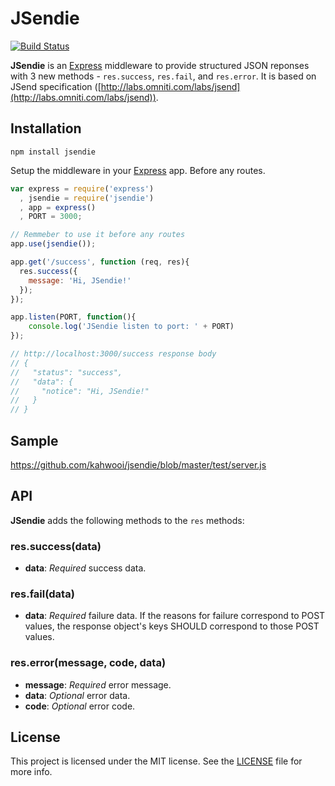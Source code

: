 # JSendie

[![Build Status](https://travis-ci.org/kahwooi/jsendie.svg?branch=master)](https://travis-ci.org/kahwooi/jsendie)

**JSendie** is an [Express](http://expressjs.com) middleware to provide structured JSON reponses 
with 3 new methods - `res.success`, `res.fail`, and `res.error`.
It is based on JSend specification ([http://labs.omniti.com/labs/jsend](http://labs.omniti.com/labs/jsend)).

## Installation

```
npm install jsendie
```

Setup the middleware in your [Express](http://expressjs.com) app. Before any routes.
```javascript
var express = require('express')
  , jsendie = require('jsendie')
  , app = express()
  , PORT = 3000;

// Remmeber to use it before any routes
app.use(jsendie());

app.get('/success', function (req, res){
  res.success({
    message: 'Hi, JSendie!'
  });
});

app.listen(PORT, function(){
    console.log('JSendie listen to port: ' + PORT)
});

// http://localhost:3000/success response body
// {
//   "status": "success",
//   "data": {
//     "notice": "Hi, JSendie!"
//   }
// }
```
## Sample

https://github.com/kahwooi/jsendie/blob/master/test/server.js

## API

**JSendie** adds the following methods to the `res` methods:

### res.success(data)
* __data__: _Required_ success data.

### res.fail(data)
* __data__: _Required_ failure data. If the reasons for failure correspond to POST values, the response object's keys SHOULD correspond to those POST values.

### res.error(message, code, data)
* __message__: _Required_ error message.
* __data__: _Optional_ error data.
* __code__: _Optional_ error code.

## License

This project is licensed under the MIT license. See the [LICENSE](LICENSE) file for more info.